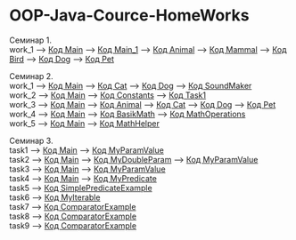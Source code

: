 # OOP-Java-Cource-HomeWorks

Семинар 1.  
work_1 --> [Код Main](/seminar_01/work_1/Main.java) --> [Код Main_1](/seminar_01/work_1/Main_1.java) --> [Код Animal](/seminar_01/work_1/Animal.java) --> [Код Mammal](/seminar_01/work_1/Mammal.java) --> [Код Bird](/seminar_01/work_1/Bird.java) --> [Код Dog](/seminar_01/work_1/Dog.java) --> [Код Pet ](/seminar_01/work_1/Pet.java)

Семинар 2.  
work_1 --> [Код Main](/seminar_02/work_1/Main.java) --> [Код Cat](/seminar_02/work_1/Cat.java) --> [Код Dog](/seminar_02/work_1/Dog.java) --> [Код SoundMaker](/seminar_02/work_1/SoundMaker.java)  
work_2 --> [Код Main](/seminar_02/work_2/Main.java) --> [Код Constants](/seminar_02/work_2/Constants.java) --> [Код Task1](/seminar_02/work_2/Task1.java)  
work_3 --> [Код Main](/seminar_02/work_3/Main.java) --> [Код Animal](/seminar_02/work_3/Animal.java) --> [Код Cat](/seminar_02/work_3/Cat.java) --> [Код Dog](/seminar_02/work_3/Dog.java) --> [Код Pet ](/seminar_02/work_3/Pet.java)  
work_4 --> [Код Main](/seminar_02/work_4/Main.java) --> [Код BasikMath](/seminar_02/work_4/BasikMath.java) --> [Код MathOperations](/seminar_02/work_4/MathOperations.java)  
work_5 --> [Код Main](/seminar_02/work_5/Main.java) --> [Код MathHelper](/seminar_02/work_5/MathHelper.java)

Семинар 3.  
task1 --> [Код Main](/seminar03/task1/Main.java) --> [Код MyParamValue](/seminar03/task1/MyParamValue.java)  
task2 --> [Код Main](/seminar03/task2/Main.java) --> [Код MyDoubleParam](/seminar03/task2/Main.java) -->
[Код MyParamValue](/seminar03/task2/MyParamValue.java)  
task3 --> [Код Main](/seminar03/task3/Main.java) --> [Код MyParamValue](/seminar03/task3/MyParamValue.java)  
task4 --> [Код Main](/seminar03/task4/Main.java) --> [Код MyPredicate](/seminar03/task4/MyPredicate.java)  
task5 --> [Код SimplePredicateExample](/seminar03/task5/SimplePredicateExample.java)  
task6 --> [Код MyIterable](/seminar03/task6/MyIterable.java)  
task7 --> [Код ComparatorExample](/seminar03/task7/ComparatorExample.java)  
task8 --> [Код ComparatorExample](/seminar03/task8/ComparatorExample.java)  
task9 --> [Код ComparatorExample](/seminar03/task9/ComparatorExample.java)
